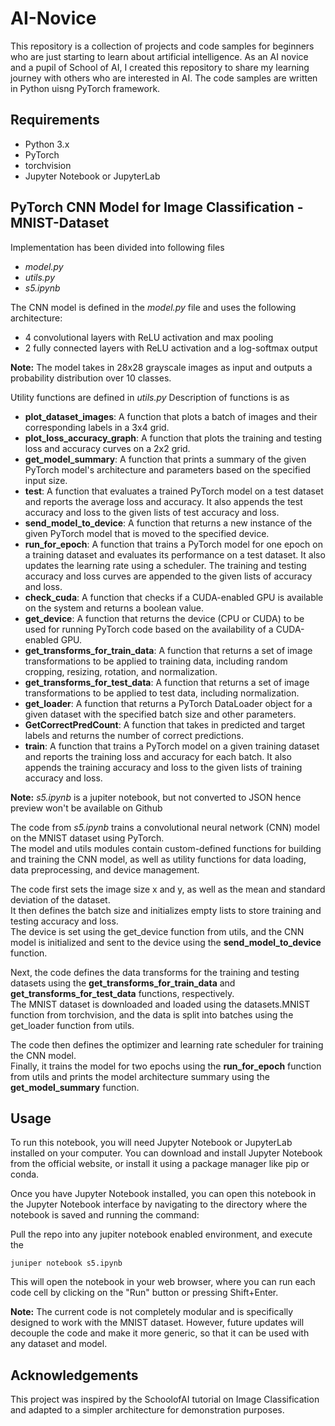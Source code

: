 # AI-Novice
This repository is a collection of projects and code samples for beginners who are just starting to learn about artificial intelligence. As an AI novice and a pupil of School of AI, I created this repository to share my learning journey with others who are interested in AI. The code samples are written in Python uisng PyTorch framework. 

## Requirements
- Python 3.x
- PyTorch
- torchvision
- Jupyter Notebook or JupyterLab

## PyTorch CNN Model for Image Classification - MNIST-Dataset

Implementation has been divided into following files
- _model.py_
- _utils.py_
- _s5.ipynb_

The CNN model is defined in the _model.py_ file and uses the following architecture:
- 4 convolutional layers with ReLU activation and max pooling
- 2 fully connected layers with ReLU activation and a log-softmax output

**Note:** The model takes in 28x28 grayscale images as input and outputs a probability distribution over 10 classes.

Utility functions are defined in _utils.py_
Description of functions is as
- **plot_dataset_images**: A function that plots a batch of images and their corresponding labels in a 3x4 grid.
- **plot_loss_accuracy_graph**: A function that plots the training and testing loss and accuracy curves on a 2x2 grid.
- **get_model_summary**: A function that prints a summary of the given PyTorch model's architecture and parameters based on the specified input size.
- **test**: A function that evaluates a trained PyTorch model on a test dataset and reports the average loss and accuracy.
            It also appends the test accuracy and loss to the given lists of test accuracy and loss.
- **send_model_to_device**: A function that returns a new instance of the given PyTorch model that is moved to the specified device.
- **run_for_epoch**: A function that trains a PyTorch model for one epoch on a training dataset and evaluates its performance on a test dataset.
                     It also updates the learning rate using a scheduler. The training and testing accuracy and loss curves are appended to the given lists of accuracy and loss.
- **check_cuda**: A function that checks if a CUDA-enabled GPU is available on the system and returns a boolean value.
- **get_device**: A function that returns the device (CPU or CUDA) to be used for running PyTorch code based on the availability of a CUDA-enabled GPU.
- **get_transforms_for_train_data**: A function that returns a set of image transformations to be applied to training data, including random cropping, resizing, rotation, and normalization.
- **get_transforms_for_test_data**: A function that returns a set of image transformations to be applied to test data, including normalization.
- **get_loader**: A function that returns a PyTorch DataLoader object for a given dataset with the specified batch size and other parameters.
- **GetCorrectPredCount**: A function that takes in predicted and target labels and returns the number of correct predictions.
- **train**: A function that trains a PyTorch model on a given training dataset and reports the training loss and accuracy for each batch.
             It also appends the training accuracy and loss to the given lists of training accuracy and loss.

**Note:** _s5.ipynb_ is a jupiter notebook, but not converted to JSON hence preview won't be available on Github

The code from _s5.ipynb_ trains a convolutional neural network (CNN) model on the MNIST dataset using PyTorch.<br>
The model and utils modules contain custom-defined functions for building and training the CNN model, as well as utility functions for data loading, data preprocessing, and device management.

The code first sets the image size x and y, as well as the mean and standard deviation of the dataset.<br>
It then defines the batch size and initializes empty lists to store training and testing accuracy and loss.<br>
The device is set using the get_device function from utils, and the CNN model is initialized and sent to the device using the **send_model_to_device** function.

Next, the code defines the data transforms for the training and testing datasets using the **get_transforms_for_train_data** and **get_transforms_for_test_data** functions, respectively.<br>
The MNIST dataset is downloaded and loaded using the datasets.MNIST function from torchvision, and the data is split into batches using the get_loader function from utils.

The code then defines the optimizer and learning rate scheduler for training the CNN model.<br>
Finally, it trains the model for two epochs using the **run_for_epoch** function from utils and prints the model architecture summary using the **get_model_summary** function.

## Usage

To run this notebook, you will need Jupyter Notebook or JupyterLab installed on your computer.
You can download and install Jupyter Notebook from the official website, or install it using a package manager like pip or conda.

Once you have Jupyter Notebook installed, you can open this notebook in the Jupyter Notebook interface by navigating to the directory where the notebook is saved and running the command:

Pull the repo into any jupiter notebook enabled environment, and execute the 
```
juniper notebook s5.ipynb
```

This will open the notebook in your web browser, where you can run each code cell by clicking on the "Run" button or pressing Shift+Enter.

**Note:** The current code is not completely modular and is specifically designed to work with the MNIST dataset. However, future updates will decouple the code and make it more generic, so that it can be used with any dataset and model.

## Acknowledgements
This project was inspired by the SchoolofAI tutorial on Image Classification and adapted to a simpler architecture for demonstration purposes.
